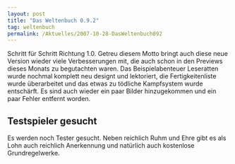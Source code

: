 ```yaml
---
layout: post
title: "Das Weltenbuch 0.9.2"
tag: weltenbuch
permalink: /Aktuelles/2007-10-28-DasWeltenbuch092
---
```



<p>Schritt f&uuml;r Schritt Richtung 1.0. Getreu diesem Motto bringt auch diese neue Version wieder viele Verbesserungen mit, die auch schon in den Previews dieses Monats zu begutachten waren. Das Beispielabenteuer Leseratten wurde nochmal komplett neu designt und lektoriert, die Fertigkeitenliste wurde &uuml;berarbeitet und das etwas zu t&ouml;dliche Kampfsystem wurde entsch&auml;rft. Es sind auch wieder ein paar Bilder hinzugekommen und ein paar Fehler entfernt worden.</p>
<h2>Testspieler gesucht</h2>
<p>Es werden noch Tester gesucht. Neben reichlich Ruhm und Ehre gibt es als Lohn auch reichlich Anerkennung und nat&uuml;rlich auch kostenlose Grundregelwerke.</p>

